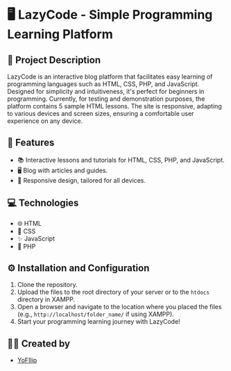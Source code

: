 # 🖥️ LazyCode - Simple Programming Learning Platform

## 📝 Project Description
LazyCode is an interactive blog platform that facilitates easy learning of programming languages such as HTML, CSS, PHP, and JavaScript. Designed for simplicity and intuitiveness, it's perfect for beginners in programming. Currently, for testing and demonstration purposes, the platform contains 5 sample HTML lessons. The site is responsive, adapting to various devices and screen sizes, ensuring a comfortable user experience on any device.

## 🌟 Features
- 📚 Interactive lessons and tutorials for HTML, CSS, PHP, and JavaScript.
- 🖥️ Blog with articles and guides.
- 📱 Responsive design, tailored for all devices.

## 💻 Technologies
- 🌐 HTML
- 🎨 CSS
- ✨ JavaScript
- 🐘 PHP

## ⚙️ Installation and Configuration
1. Clone the repository.
2. Upload the files to the root directory of your server or to the `htdocs` directory in XAMPP.
3. Open a browser and navigate to the location where you placed the files (e.g., `http://localhost/folder_name/` if using XAMPP).
4. Start your programming learning journey with LazyCode!

## 👨‍💻 Created by
- [YoFIlip](https://github.com/YoFilip)
